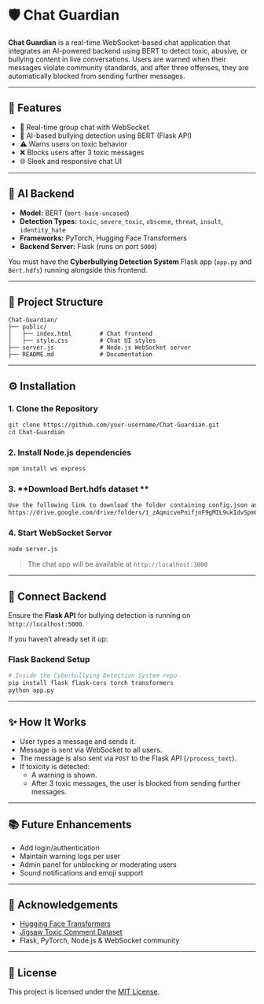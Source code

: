 # 🛡️ Chat Guardian

**Chat Guardian** is a real-time WebSocket-based chat application that integrates an AI-powered backend using BERT to detect toxic, abusive, or bullying content in live conversations. Users are warned when their messages violate community standards, and after three offenses, they are automatically blocked from sending further messages.

---

## 🚀 Features

- 💬 Real-time group chat with WebSocket
- 🧠 AI-based bullying detection using BERT (Flask API)
- ⚠️ Warns users on toxic behavior
- ❌ Blocks users after 3 toxic messages
- 🌐 Sleek and responsive chat UI

---

## 🧠 AI Backend

- **Model:** BERT (`bert-base-uncased`)
- **Detection Types:** `toxic`, `severe_toxic`, `obscene`, `threat`, `insult`, `identity_hate`
- **Frameworks:** PyTorch, Hugging Face Transformers
- **Backend Server:** Flask (runs on port `5000`)

You must have the **Cyberbullying Detection System** Flask app (`app.py` and `Bert.hdfs`) running alongside this frontend.

---

## 📂 Project Structure

```
Chat-Guardian/
├── public/
│   ├── index.html        # Chat frontend
│   ├── style.css         # Chat UI styles
├── server.js             # Node.js WebSocket server
├── README.md             # Documentation
```

---

## ⚙️ Installation

### 1. Clone the Repository

```bash
git clone https://github.com/your-username/Chat-Guardian.git
cd Chat-Guardian
```

### 2. Install Node.js dependencies

```bash
npm install ws express
```
### 3. **Download Bert.hdfs dataset **
   ```bash
   Use the following link to download the folder containing config.json and Dataset file:
   https://drive.google.com/drive/folders/1_zAqmicvePnifjnF9gMIL9ukIdvSpmCq?usp=sharing
   ```
   
### 4. Start WebSocket Server

```bash
node server.js
```

> The chat app will be available at `http://localhost:3000`

---

## 🔌 Connect Backend

Ensure the **Flask API** for bullying detection is running on `http://localhost:5000`.

If you haven’t already set it up:

### Flask Backend Setup

```bash
# Inside the Cyberbullying Detection System repo
pip install flask flask-cors torch transformers
python app.py
```

---

## ✨ How It Works

- User types a message and sends it.
- Message is sent via WebSocket to all users.
- The message is also sent via `POST` to the Flask API (`/process_text`).
- If toxicity is detected:
  - A warning is shown.
  - After 3 toxic messages, the user is blocked from sending further messages.

---

## 📚 Future Enhancements

- Add login/authentication
- Maintain warning logs per user
- Admin panel for unblocking or moderating users
- Sound notifications and emoji support

---

## 🤝 Acknowledgements

- [Hugging Face Transformers](https://huggingface.co/transformers/)
- [Jigsaw Toxic Comment Dataset](https://www.kaggle.com/c/jigsaw-toxic-comment-classification-challenge)
- Flask, PyTorch, Node.js & WebSocket community

---

## 📜 License

This project is licensed under the [MIT License](LICENSE).
